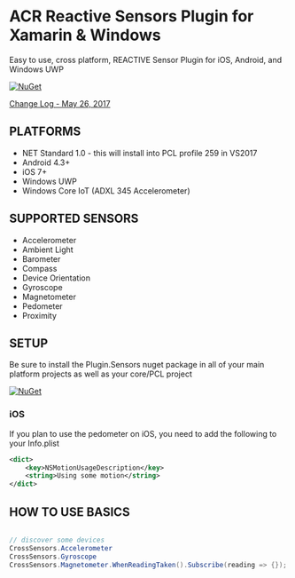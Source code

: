 # ACR Reactive Sensors Plugin for Xamarin & Windows
Easy to use, cross platform, REACTIVE Sensor Plugin for iOS, Android, and Windows UWP

[![NuGet](https://img.shields.io/nuget/v/Plugin.Sensors.svg?maxAge=2592000)](https://www.nuget.org/packages/Plugin.Sensors/)

[Change Log - May 26, 2017](changelog.md)


## PLATFORMS
* NET Standard 1.0 - this will install into PCL profile 259 in VS2017
* Android 4.3+
* iOS 7+
* Windows UWP 
* Windows Core IoT (ADXL 345 Accelerometer)


## SUPPORTED SENSORS

* Accelerometer
* Ambient Light
* Barometer
* Compass
* Device Orientation
* Gyroscope
* Magnetometer
* Pedometer
* Proximity


## SETUP

Be sure to install the Plugin.Sensors nuget package in all of your main platform projects as well as your core/PCL project

[![NuGet](https://img.shields.io/nuget/v/Plugin.Sensors.svg?maxAge=2592000)](https://www.nuget.org/packages/Plugin.Sensors/)

### iOS

If you plan to use the pedometer on iOS, you need to add the following to your Info.plist

```xml
<dict>
	<key>NSMotionUsageDescription</key>
	<string>Using some motion</string>
</dict>
```


## HOW TO USE BASICS

```csharp

// discover some devices
CrossSensors.Accelerometer
CrossSensors.Gyroscope
CrossSensors.Magnetometer.WhenReadingTaken().Subscribe(reading => {});

```
